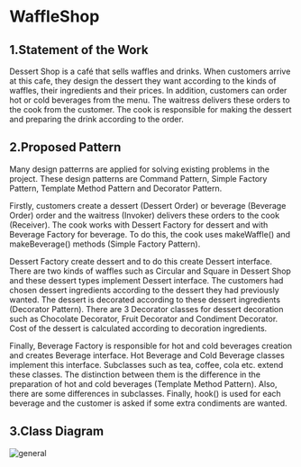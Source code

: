 # WaffleShop

## 1.Statement of the Work
Dessert Shop is a café that sells waffles and drinks. When customers arrive at this cafe, they design the dessert they want according to the kinds of waffles, their ingredients and their prices. In addition, customers can order hot or cold beverages from the menu. The waitress delivers these orders to the cook from the customer. The cook is responsible for making the dessert and preparing the drink according to the order.

## 2.Proposed Pattern
Many design patterrns are applied for solving existing problems in the project. These design patterns are Command Pattern, Simple Factory Pattern, Template Method Pattern and Decorator Pattern.

Firstly, customers create a dessert (Dessert Order) or beverage (Beverage Order) order and the waitress (Invoker) delivers these orders to the cook (Receiver). The cook works with Dessert Factory for dessert and with Beverage Factory for beverage. To do this, the cook uses makeWaffle() and makeBeverage() methods (Simple Factory Pattern).

Dessert Factory create dessert and to do this create Dessert interface. There are two kinds of waffles such as Circular and Square in Dessert Shop and these dessert types implement Dessert interface. The customers had chosen dessert ingredients according to the dessert they had previously wanted. The dessert is decorated according to these dessert ingredients (Decorator Pattern). There are 3 Decorator classes for dessert decoration such as Chocolate Decorator, Fruit Decorator and Condiment Decorator. Cost of the dessert is calculated according to decoration ingredients. 

Finally, Beverage Factory is responsible for hot and cold beverages creation and creates Beverage interface. Hot Beverage and Cold Beverage classes implement this interface. Subclasses such as tea, coffee, cola etc. extend these classes. The distinction between them is the difference in the preparation of hot and cold beverages (Template Method Pattern). Also, there are some differences in subclasses. Finally, hook() is used for each beverage and the customer is asked if some extra condiments are wanted. 

## 3.Class Diagram
![general](https://cloud.githubusercontent.com/assets/21054424/25312908/20adf99a-282d-11e7-843d-fed5350c1111.PNG)



